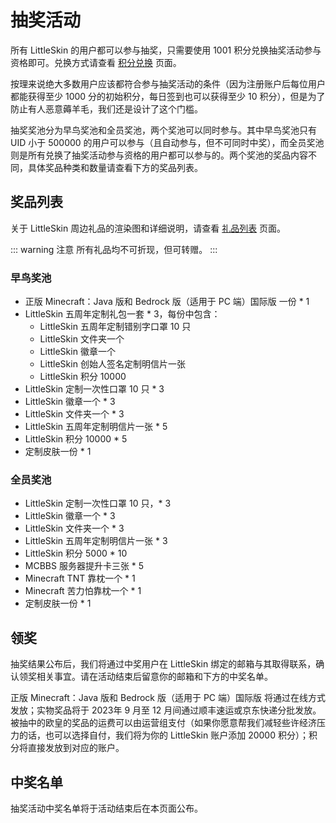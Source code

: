 # 抽奖活动

所有 LittleSkin 的用户都可以参与抽奖，只需要使用 1001 积分兑换抽奖活动参与资格即可。兑换方式请查看 [积分兑换](./redeem.md) 页面。

按理来说绝大多数用户应该都符合参与抽奖活动的条件（因为注册账户后每位用户都能获得至少 1000 分的初始积分，每日签到也可以获得至少 10 积分），但是为了防止有人恶意薅羊毛，我们还是设计了这个门槛。

抽奖奖池分为早鸟奖池和全员奖池，两个奖池可以同时参与。其中早鸟奖池只有 UID 小于 500000 的用户可以参与（且自动参与，但不可同时中奖），而全员奖池则是所有兑换了抽奖活动参与资格的用户都可以参与的。两个奖池的奖品内容不同，具体奖品种类和数量请查看下方的奖品列表。

## 奖品列表

关于 LittleSkin 周边礼品的渲染图和详细说明，请查看 [礼品列表](./prizes.md) 页面。

::: warning 注意
所有礼品均不可折现，但可转赠。
:::

### 早鸟奖池 

- 正版 Minecraft：Java 版和 Bedrock 版（适用于 PC 端）国际版 一份 * 1
- LittleSkin 五周年定制礼包一套 * 3，每份中包含：
  - LittleSkin 五周年定制错别字口罩 10 只
  - LittleSkin 文件夹一个
  - LittleSkin 徽章一个
  - LittleSkin 创始人签名定制明信片一张
  - LittleSkin 积分 10000
- LittleSkin 定制一次性口罩 10 只 * 3
- LittleSkin 徽章一个 * 3
- LittleSkin 文件夹一个 * 3
- LittleSkin 五周年定制明信片一张 * 5
- LittleSkin 积分 10000 * 5
- 定制皮肤一份 * 1

### 全员奖池

- LittleSkin 定制一次性口罩 10 只，* 3
- LittleSkin 徽章一个 * 3
- LittleSkin 文件夹一个 * 3
- LittleSkin 五周年定制明信片一张 * 3
- LittleSkin 积分 5000 * 10
- MCBBS 服务器提升卡三张 * 5
- Minecraft TNT 靠枕一个 * 1
- Minecraft 苦力怕靠枕一个 * 1
- 定制皮肤一份 * 1

## 领奖

抽奖结果公布后，我们将通过中奖用户在 LittleSkin 绑定的邮箱与其取得联系，确认领奖相关事宜。请在活动结束后留意你的邮箱和下方的中奖名单。

正版 Minecraft：Java 版和 Bedrock 版（适用于 PC 端）国际版 将通过在线方式发放；实物奖品将于 2023年 9 月至 12 月间通过顺丰速运或京东快递分批发放。被抽中的欧皇的奖品的运费可以由运营组支付（如果你愿意帮我们减轻些许经济压力的话，也可以选择自付，我们将为你的 LittleSkin 账户添加 20000 积分）；积分将直接发放到对应的账户。

## 中奖名单

抽奖活动中奖名单将于活动结束后在本页面公布。